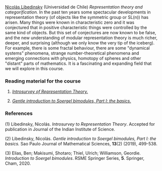 [Nicolás Libedinsky](https://nicolaslibedinsky.cl) (Universidad de Chile)
_Representation theory and categorification._ In the past ten years some spectacular developments in representation theory (of objects like the symmetric group or SL(n)) has arisen. Many things were known in characteristic zero and it was conjectured that in positive characteristic things were controlled by the same kind of objects. But this set of conjectures are now known to be false, and the new understanding of modular representation theory is much richer, deeper, and surprising (although we only know the very tip of the iceberg). For example, there is some fractal behaviour, there are some "dynamical systems" phenomena, strange number-theoretical phenomena and emerging connections with physics, homotopy of spheres and other "distant" parts of mathematics. It is a fascinating and expanding field that we will explore in this course.

### Reading material for the course ###

1. [_Introsurvey of Representation Theory._](libedinsky/introsurvey-of-rep-theory.pdf)

2. [_Gentle introduction to Soergel bimodules, Part I: the basics._](libedinsky/Gentle.pdf)

### References ###

(1) Libedinsky, Nicolás. _Introsurvey to Representation Theory_. Accepted for publication in Journal of the Indian Institute of Science. 

(2) Libedinsky, Nicolás. _Gentle introduction to Soergel bimodules, Part I: the basics._ Sao Paulo Journal of Mathematical Sciences, __13__(2) (2019), 499-538. 

(3) Elias, Ben; Makisumi, Shotaro; Thiel, Ulrich; Williamson, Geordie. _Introduction to Soergel bimodules_. RSME Springer Series, __5__. Springer, Cham, 2020.